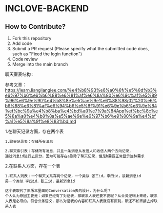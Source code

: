 # INCLOVE-BACKEND

## How to Contribute?

1. Fork this repository
2. Add code
3. Submit a PR request (Please specify what the submitted code does, such as "Fixed the login function")
4. Code review
5. Merge into the main branch

聊天室表结构：

参考文章：https://learn.lianglianglee.com/%e4%b8%93%e6%a0%8f/%e5%8d%b3%e6%97%b6%e6%b6%88%e6%81%af%e6%8a%80%e6%9c%af%e5%89%96%e6%9e%90%e4%b8%8e%e5%ae%9e%e6%88%98/02%20%e6%b6%88%e6%81%af%e6%94%b6%e5%8f%91%e6%9e%b6%e6%9e%84%ef%bc%9a%e4%b8%ba%e4%bd%a0%e7%9a%84App%ef%bc%8c%e5%8a%a0%e4%b8%8a%e5%ae%9e%e6%97%b6%e9%80%9a%e4%bf%a1%e5%8a%9f%e8%83%bd.md

1.在聊天记录方面，存在两个表

    1.聊天记录表：存储所有消息

    2.聊天索引表：存储所有消息，并且一条消息从发信人和收信人两个方向记录，
    通过消息id进行去区分，因为可能存在a删除了聊天记录，但是b需要正常显示这种需求

2.在联系人方面，存在一个表

    1.联系人列表：一个聊天关系存两个记录，一个类似 张三id，李四id，最新消息id
    另一个类似 李四id，张三id，最新消息id
    
    这个表取代了旧版本里面的Conversation表的设计，为什么呢？
    个人认为原因主要是：如果已经有了对话表，那联系人表还要不要呢？从业务逻辑上来说，联系人表是必须的，符合业务语义，那么对话表的内容和联系人表就没有区别，那还不如直接去掉联系人表
